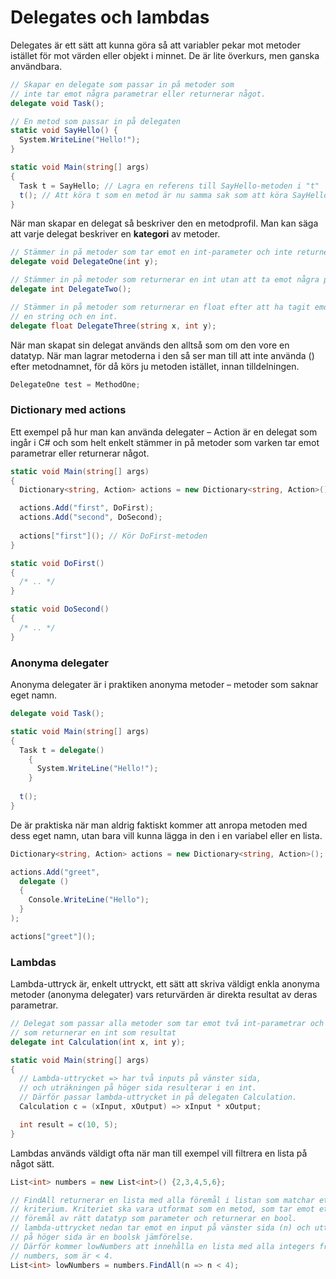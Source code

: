 # Delegates och lambdas

Delegates är ett sätt att kunna göra så att variabler pekar mot metoder istället för mot värden eller objekt i minnet. De är lite överkurs, men ganska användbara.

```csharp
// Skapar en delegate som passar in på metoder som 
// inte tar emot några parametrar eller returnerar något.
delegate void Task(); 

// En metod som passar in på delegaten
static void SayHello() {
  System.WriteLine("Hello!");
}

static void Main(string[] args)
{
  Task t = SayHello; // Lagra en referens till SayHello-metoden i "t"
  t(); // Att köra t som en metod är nu samma sak som att köra SayHello.
}
```

När man skapar en delegat så beskriver den en metodprofil. Man kan säga att varje delegat beskriver en **kategori** av metoder.

```csharp
// Stämmer in på metoder som tar emot en int-parameter och inte returnerar något.
delegate void DelegateOne(int y);

// Stämmer in på metoder som returnerar en int utan att ta emot några parametrar.
delegate int DelegateTwo();

// Stämmer in på metoder som returnerar en float efter att ha tagit emot
// en string och en int.
delegate float DelegateThree(string x, int y);
```

När man skapat sin delegat används den alltså som om den vore en datatyp. När man lagrar metoderna i den så ser man till att inte använda \(\) efter metodnamnet, för då körs ju metoden istället, innan tilldelningen.

```csharp
DelegateOne test = MethodOne;
```

### Dictionary med actions <a id="h.p_qt3ARehin8YT"></a>

Ett exempel på hur man kan använda delegater – Action är en delegat som ingår i C\# och som helt enkelt stämmer in på metoder som varken tar emot parametrar eller returnerar något.

```csharp
static void Main(string[] args)
{
  Dictionary<string, Action> actions = new Dictionary<string, Action>();

  actions.Add("first", DoFirst);
  actions.Add("second", DoSecond);
  
  actions["first"](); // Kör DoFirst-metoden
}

static void DoFirst()
{
  /* .. */
}

static void DoSecond()
{
  /* .. */
}
```

### Anonyma delegater

Anonyma delegater är i praktiken anonyma metoder – metoder som saknar eget namn.

```csharp
delegate void Task(); 

static void Main(string[] args)
{
  Task t = delegate()
    {
      System.WriteLine("Hello!");
    }
    
  t();
}
```

De är praktiska när man aldrig faktiskt kommer att anropa metoden med dess eget namn, utan bara vill kunna lägga in den i en variabel eller en lista.

```csharp
Dictionary<string, Action> actions = new Dictionary<string, Action>();

actions.Add("greet", 
  delegate ()
  {
    Console.WriteLine("Hello");
  }
);

actions["greet"]();
```

### Lambdas

Lambda-uttryck är, enkelt uttryckt, ett sätt att skriva väldigt enkla anonyma metoder \(anonyma delegater\) vars returvärden är direkta resultat av deras parametrar.

```csharp
// Delegat som passar alla metoder som tar emot två int-parametrar och
// som returnerar en int som resultat
delegate int Calculation(int x, int y);

static void Main(string[] args)
{
  // Lambda-uttrycket => har två inputs på vänster sida, 
  // och uträkningen på höger sida resulterar i en int.
  // Därför passar lambda-uttrycket in på delegaten Calculation.
  Calculation c = (xInput, xOutput) => xInput * xOutput;

  int result = c(10, 5);
}
```

Lambdas används väldigt ofta när man till exempel vill filtrera en lista på något sätt.

```csharp
List<int> numbers = new List<int>() {2,3,4,5,6};

// FindAll returnerar en lista med alla föremål i listan som matchar ett visst
// kriterium. Kriteriet ska vara utformat som en metod, som tar emot ett
// föremål av rätt datatyp som parameter och returnerar en bool.
// lambda-uttrycket nedan tar emot en input på vänster sida (n) och uttrycket
// på höger sida är en boolsk jämförelse.
// Därför kommer lowNumbers att innehålla en lista med alla integers från
// numbers, som är < 4.
List<int> lowNumbers = numbers.FindAll(n => n < 4);
```

